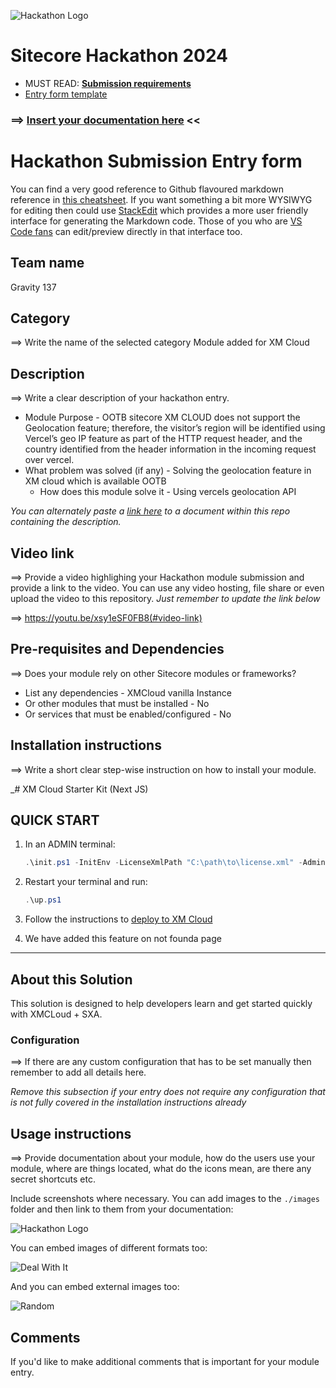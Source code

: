 ![Hackathon Logo](docs/images/hackathon.png?raw=true "Hackathon Logo")
# Sitecore Hackathon 2024

- MUST READ: **[Submission requirements](SUBMISSION_REQUIREMENTS.md)**
- [Entry form template](ENTRYFORM.md)
  
### ⟹ [Insert your documentation here](ENTRYFORM.md) <<
# Hackathon Submission Entry form

You can find a very good reference to Github flavoured markdown reference in [this cheatsheet](https://github.com/adam-p/markdown-here/wiki/Markdown-Cheatsheet). If you want something a bit more WYSIWYG for editing then could use [StackEdit](https://stackedit.io/app) which provides a more user friendly interface for generating the Markdown code. Those of you who are [VS Code fans](https://code.visualstudio.com/docs/languages/markdown#_markdown-preview) can edit/preview directly in that interface too.

## Team name
Gravity 137

## Category
⟹ Write the name of the selected category
Module added for XM Cloud

## Description
⟹ Write a clear description of your hackathon entry.  

  - Module Purpose - OOTB sitecore XM CLOUD does not support the Geolocation feature; therefore, the visitor’s region will be identified using Vercel’s geo IP feature as part of the HTTP request header, and the country identified from the header information in the incoming request over vercel.
  - What problem was solved (if any) - Solving the geolocation feature in XM cloud which is available OOTB
    - How does this module solve it - Using vercels geolocation API

_You can alternately paste a [link here](#docs) to a document within this repo containing the description._

## Video link
⟹ Provide a video highlighing your Hackathon module submission and provide a link to the video. You can use any video hosting, file share or even upload the video to this repository. _Just remember to update the link below_

⟹ https://youtu.be/xsy1eSF0FB8(#video-link)

## Pre-requisites and Dependencies

⟹ Does your module rely on other Sitecore modules or frameworks?

- List any dependencies - XMCloud vanilla Instance
- Or other modules that must be installed - No
- Or services that must be enabled/configured - No

## Installation instructions
⟹ Write a short clear step-wise instruction on how to install your module.  

_# XM Cloud Starter Kit (Next JS)

## QUICK START

1. In an ADMIN terminal:

    ```ps1
    .\init.ps1 -InitEnv -LicenseXmlPath "C:\path\to\license.xml" -AdminPassword "DesiredAdminPassword"
    ```

2. Restart your terminal and run:

    ```ps1
    .\up.ps1
    ```

3. Follow the instructions to [deploy to XM Cloud](#deploy-to-xmcloud)

4. We have added this feature on not founda page

*** 

## About this Solution
This solution is designed to help developers learn and get started quickly
with XMCLoud + SXA.

### Configuration
⟹ If there are any custom configuration that has to be set manually then remember to add all details here.

_Remove this subsection if your entry does not require any configuration that is not fully covered in the installation instructions already_

## Usage instructions
⟹ Provide documentation about your module, how do the users use your module, where are things located, what do the icons mean, are there any secret shortcuts etc.

Include screenshots where necessary. You can add images to the `./images` folder and then link to them from your documentation:

![Hackathon Logo](docs/images/hackathon.png?raw=true "Hackathon Logo")

You can embed images of different formats too:

![Deal With It](docs/images/deal-with-it.gif?raw=true "Deal With It")

And you can embed external images too:

![Random](https://thiscatdoesnotexist.com/)

## Comments
If you'd like to make additional comments that is important for your module entry.
